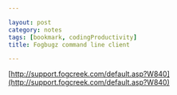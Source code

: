 ```yaml
---

layout: post
category: notes
tags: [bookmark, codingProductivity]
title: Fogbugz command line client

---
```


[http://support.fogcreek.com/default.asp?W840](http://support.fogcreek.com/default.asp?W840)
